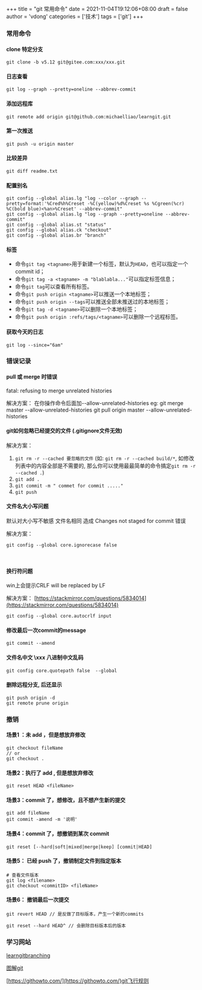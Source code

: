 +++
title = "git 常用命令"
date = 2021-11-04T19:12:06+08:00
draft = false
author = 'vdong'
categories = ['技术'] 
tags = ['git']
+++​

### 常用命令

#### clone 特定分支
```shell
git clone -b v5.12 git@gitee.com:xxx/xxx.git
```

#### 日志查看
```shell
git log --graph --pretty=oneline --abbrev-commit
```

#### 添加远程库
```shell
git remote add origin git@github.com:michaelliao/learngit.git
```

#### 第一次推送
```shell
git push -u origin master
```

#### 比较差异
```shell
git diff readme.txt
```

#### 配置别名
```shell
git config --global alias.lg "log --color --graph --pretty=format:'%Cred%h%Creset -%C(yellow)%d%Creset %s %Cgreen(%cr) %C(bold blue)<%an>%Creset' --abbrev-commit"
git config --global alias.lg "log --graph --pretty=oneline --abbrev-commit"
git config --global alias.st "status"
git config --global alias.ck "checkout"
git config --global alias.br "branch"
```

#### 标签
- 命令`git tag <tagname>`用于新建一个标签，默认为`HEAD`，也可以指定一个commit id；
- 命令`git tag -a <tagname> -m "blablabla..."`可以指定标签信息；
- 命令`git tag`可以查看所有标签。
- 命令`git push origin <tagname>`可以推送一个本地标签；
- 命令`git push origin --tags`可以推送全部未推送过的本地标签；
- 命令`git tag -d <tagname>`可以删除一个本地标签；
- 命令`git push origin :refs/tags/<tagname>`可以删除一个远程标签。

#### 获取今天的日志
```shell
git log --since="6am"
```

### 错误记录
#### pull 或 merge 时错误
fatal: refusing to merge unrelated histories

解决方案：
在你操作命令后面加--allow-unrelated-histories
eg:
git merge master --allow-unrelated-histories
git pull origin master --allow-unrelated-histories


#### git如何忽略已经提交的文件 (.gitignore文件无效)
解决方案：

1. `git rm -r --cached 要忽略的文件` (如: `git rm -r --cached build/*`, 如修改列表中的内容全部是不需要的, 那么你可以使用最最简单的命令搞定`git rm -r --cached .`)
1. `git add .`
1. `git commit -m " commet for commit ....."`
1. `git push`



#### 文件名大小写问题
默认对大小写不敏感
文件名相同 造成 Changes not staged for commit 错误

解决方案：

```shell
git config --global core.ignorecase false
```
​
#### 换行符问题
win上会提示CRLF will be replaced by LF


解决方案：
[https://stackmirror.com/questions/5834014](https://stackmirror.com/questions/5834014)
```shell
git config --global core.autocrlf input
```

#### 修改最后一次commit的message
```shell
git commit --amend
```

#### 文件名中文 \xxx 八进制中文乱码
```shell
git config core.quotepath false  --global
```

#### 删除远程分支, 后还显示
```shell
git push origin -d 
git remote prune origin
```


### 撤销

#### 场景1 ：未 add ，但是想放弃修改
```shell
git checkout fileName
// or
git checkout .
```

#### 场景2：执行了 add , 但是想放弃修改
```shell
git reset HEAD <fileName>
```

#### 场景3：commit 了，想修改，且不想产生新的提交
```shell
git add fileName 
git commit -amend -m '说明'
```
####  场景4：commit 了，想撤销到某次 commit
```shell
git reset [--hard|soft|mixed|merge|keep] [commit|HEAD]
```

#### 场景5： 已经 push 了，撤销制定文件到指定版本
```shell
# 查看文件版本
git log <filename>
git checkout <commitID> <fileName>
```

#### 场景6： 撤销最后一次提交
```shell
git revert HEAD // 是反做了目标版本，产生一个新的commits

git reset --hard HEAD^ // 会删除目标版本后的版本
```

### 学习网站
[learngitbranching](https://learngitbranching.js.org/)

[图解git](http://marklodato.github.io/visual-git-guide/index-zh-cn.html)

[https://githowto.com/](https://githowto.com/)
​
[git飞行规则](https://github.com/k88hudson/git-flight-rules/blob/master/README_zh-CN.md)​